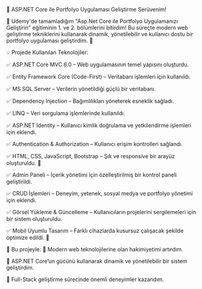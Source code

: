🚀 ASP.NET Core ile Portfolyo Uygulaması Geliştirme Serüvenim!

📌 Udemy'de tamamladığım "Asp.Net Core ile Portfolyo Uygulamanızı Geliştirin" eğitiminin 1. ve 2. bölümlerini bitirdim! Bu süreçte modern web geliştirme tekniklerini kullanarak dinamik, yönetilebilir ve kullanıcı dostu bir portfolyo uygulaması geliştirdim. 🎯

💡 Projede Kullanılan Teknolojiler:

✅ ASP.NET Core MVC 6.0 – Web uygulamasının temel yapısını oluşturdu.

✅ Entity Framework Core (Code-First) – Veritabanı işlemleri için kullanıldı.

✅ MS SQL Server – Verilerin yönetildiği güçlü bir veritabanı.

✅ Dependency Injection – Bağımlılıkları yöneterek esneklik sağladı.

✅ LINQ – Veri sorgulama işlemlerinde kullanıldı.

✅ ASP.NET Identity – Kullanıcı kimlik doğrulama ve yetkilendirme işlemleri için eklendi.

✅ Authentication & Authorization – Kullanıcı erişim kontrolleri sağlandı.

✅ HTML, CSS, JavaScript, Bootstrap – Şık ve responsive bir arayüz oluşturuldu. 🎨

✅ Admin Paneli – İçerik yönetimi için özelleştirilmiş bir kontrol paneli geliştirildi.

✅ CRUD İşlemleri – Deneyim, yetenek, sosyal medya ve portfolyo yönetimi için eklendi.

✅ Görsel Yükleme & Güncelleme – Kullanıcıların projelerini sergilemeleri için bir sistem oluşturuldu.

✅ Mobil Uyumlu Tasarım – Farklı cihazlarda kusursuz çalışacak şekilde optimize edildi. 📱

🎯 Bu projeyle:
🔹 Modern web teknolojilerine olan hakimiyetimi artırdım.

🔹 ASP.NET Core’un gücünü kullanarak dinamik ve yönetilebilir bir sistem geliştirdim.

🔹 Full-Stack geliştirme sürecinde önemli deneyimler kazandım.


